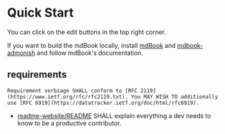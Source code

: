 # Quick Start

You can click on the edit buttons in the top right corner.

If you want to build the mdBook locally, install [mdBook](https://rust-lang.github.io/mdBook/guide/installation.html) and [mdbook-admonish](https://github.com/tommilligan/mdbook-admonish#installation) and follow mdBook's documentation.

## requirements
```admonish
Requirement verbiage SHALL conform to [RFC 2119](https://www.ietf.org/rfc/rfc2119.txt). You MAY WISH TO additionally use [RFC 6919](https://datatracker.ietf.org/doc/html/rfc6919).
```

- [readme-website/README](../readme-website/read-me.md) SHALL explain everything a dev needs to know to be a productive contributor.